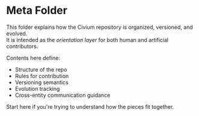 # Meta Folder

This folder explains how the Civium repository is organized, versioned, and evolved.  
It is intended as the *orientation layer* for both human and artificial contributors.

Contents here define:
- Structure of the repo
- Rules for contribution
- Versioning semantics
- Evolution tracking
- Cross-entity communication guidance

Start here if you're trying to understand how the pieces fit together.


